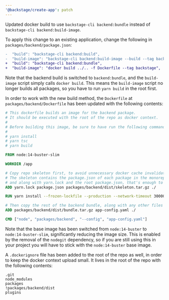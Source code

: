 ```yaml
---
'@backstage/create-app': patch
---
```


Updated docker build to use `backstage-cli backend:bundle` instead of `backstage-cli backend:build-image`.

To apply this change to an existing application, change the following in `packages/backend/package.json`:

```diff
-  "build": "backstage-cli backend:build",
-  "build-image": "backstage-cli backend:build-image --build --tag backstage",
+  "build": "backstage-cli backend:bundle",
+  "build-image": "docker build ../.. -f Dockerfile --tag backstage",
```

Note that the backend build is switched to `backend:bundle`, and the `build-image` script simply calls `docker build`. This means the `build-image` script no longer builds all packages, so you have to run `yarn build` in the root first.

In order to work with the new build method, the `Dockerfile` at `packages/backend/Dockerfile` has been updated with the following contents:

```dockerfile
# This dockerfile builds an image for the backend package.
# It should be executed with the root of the repo as docker context.
#
# Before building this image, be sure to have run the following commands in the repo root:
#
# yarn install
# yarn tsc
# yarn build

FROM node:14-buster-slim

WORKDIR /app

# Copy repo skeleton first, to avoid unnecessary docker cache invalidation.
# The skeleton contains the package.json of each package in the monorepo,
# and along with yarn.lock and the root package.json, that's enough to run yarn install.
ADD yarn.lock package.json packages/backend/dist/skeleton.tar.gz ./

RUN yarn install --frozen-lockfile --production --network-timeout 300000 && rm -rf "$(yarn cache dir)"

# Then copy the rest of the backend bundle, along with any other files we might want.
ADD packages/backend/dist/bundle.tar.gz app-config.yaml ./

CMD ["node", "packages/backend", "--config", "app-config.yaml"]
```

Note that the base image has been switched from `node:14-buster` to `node:14-buster-slim`, significantly reducing the image size. This is enabled by the removal of the `nodegit` dependency, so if you are still using this in your project you will have to stick with the `node:14-buster` base image.

A `.dockerignore` file has been added to the root of the repo as well, in order to keep the docker context upload small. It lives in the root of the repo with the following contents:

```gitignore
.git
node_modules
packages
!packages/backend/dist
plugins
```
